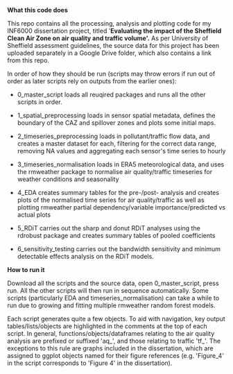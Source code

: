 **What this code does**

This repo contains all the processing, analysis and plotting code for my INF6000 dissertation project, titled '**Evaluating the impact of the Sheffield Clean Air Zone on air quality and traffic volume'.** As per University of Sheffield assessment guidelines, the source data for this project has been uploaded separately in a Google Drive folder, which also contains a link from this repo.

In order of how they should be run (scripts may throw errors if run out of order as later scripts rely on outputs from the earlier ones):

-   0_master_script loads all reuqired packages and runs all the other scripts in order.

-   1_spatial_preprocessing loads in sensor spatial metadata, defines the boundary of the CAZ and spillover zones and plots some initial maps.

-   2_timeseries_preprocessing loads in pollutant/traffic flow data, and creates a master dataset for each, filtering for the correct data range, removing NA values and aggregating each sensor's time series to hourly

-   3_timeseries_normalisation loads in ERA5 meteorological data, and uses the rmweather package to normalise air quality/traffic timeseries for weather conditions and seasonality

-   4_EDA creates summary tables for the pre-/post- analysis and creates plots of the normalised time series for air quality/traffic as well as plotting rmweather partial dependency/variable importance/predicted vs actual plots

-   5_RDiT carries out the sharp and donut RDiT analyses using the rdrobust package and creates summary tables of pooled coefficients

-   6_sensitivity_testing carries out the bandwidth sensitivity and minimum detectable effects analysis on the RDiT models.

**How to run it**

Download all the scripts and the source data, open 0_master_script, press run. All the other scripts will then run in sequence automatically. Some scripts (particularly EDA and timeseries_normalisation) can take a while to run due to growing and fitting multiple rmweather random forest models.

Each script generates quite a few objects. To aid with navigation, key output tables/lists/objects are highlighted in the comments at the top of each script. In general, functions/objects/dataframes relating to the air quality analysis are prefixed or suffixed 'aq\_', and those relating to traffic 'tf\_'. The exceptions to this rule are graphs included in the dissertation, which are assigned to ggplot objects named for their figure references (e.g. 'Figure_4' in the script corresponds to 'Figure 4' in the dissertation).
